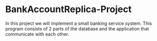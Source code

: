 # BankAccountReplica-Project
In this project we will implement a small banking service system. This program consists of 2 parts of the database and the application that communicate with each other.
